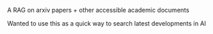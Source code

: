 A RAG on arxiv papers + other accessible academic documents

Wanted to use this as a quick way to search latest developments in AI

